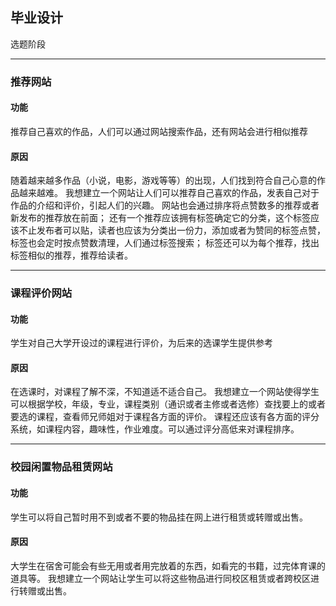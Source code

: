 ## 毕业设计 ##
选题阶段
***
### 推荐网站 ###
#### 功能 ####
推荐自己喜欢的作品，人们可以通过网站搜索作品，还有网站会进行相似推荐
#### 原因 ####
随着越来越多作品（小说，电影，游戏等等）的出现，人们找到符合自己心意的作品越来越难。
我想建立一个网站让人们可以推荐自己喜欢的作品，发表自己对于作品的介绍和评价，引起人们的兴趣。
网站也会通过排序将点赞数多的推荐或者新发布的推荐放在前面；
还有一个推荐应该拥有标签确定它的分类，这个标签应该不止发布者可以贴，读者也应该为分类出一份力，添加或者为赞同的标签点赞，标签也会定时按点赞数清理，人们通过标签搜索；
标签还可以为每个推荐，找出标签相似的推荐，推荐给读者。
***
### 课程评价网站 ###
#### 功能 ####
学生对自己大学开设过的课程进行评价，为后来的选课学生提供参考
#### 原因 ####
在选课时，对课程了解不深，不知道适不适合自己。
我想建立一个网站使得学生可以根据学校，年级，专业，课程类别（通识或者主修或者选修）查找要上的或者要选的课程，查看师兄师姐对于课程各方面的评价。
课程还应该有各方面的评分系统，如课程内容，趣味性，作业难度。可以通过评分高低来对课程排序。
***
### 校园闲置物品租赁网站 ###
#### 功能 ####
学生可以将自己暂时用不到或者不要的物品挂在网上进行租赁或转赠或出售。
#### 原因 ####
大学生在宿舍可能会有些无用或者用完放着的东西，如看完的书籍，过完体育课的道具等。
我想建立一个网站让学生可以将这些物品进行同校区租赁或者跨校区进行转赠或出售。